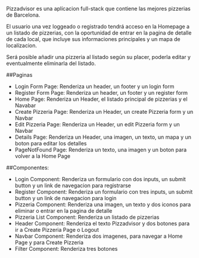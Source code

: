 Pizzadvisor es una aplícacion full-stack que contiene las mejores pizzerias de Barcelona.

El usuario una vez loggeado o registrado tendrá acceso en la Homepage a un listado de pizzerias, con la oportunidad de entrar en la pagina de detalle de cada local, que incluye sus informaciones principales y un mapa de localízacion.

Será posible añadir una pizzeria al listado según su placer, poderla editar y eventualmente eliminarla del listado.

##Paginas

- Login Form Page: Renderiza un header, un footer y un login form
- Register Form Page: Renderiza un header, un footer y un register form
- Home Page: Renderiza un Header, el listado principal de pizzerias y el Navabar
- Create Pizzeria Page: Renderiza un Header, un create Pizzeria form y un Navbar
- Edit Pizzeria Page: Renderiza un Header, un edit Pizzeria form y un Navbar
- Details Page: Renderiza un Header, una imagen, un texto, un mapa y un boton para editar los detalles
- PageNotFound Page: Renderiza un texto, una imagen y un boton para volver a la Home Page

##Componentes:

- Login Component: Renderiza un formulario con dos inputs, un submit button y un link de navegacion para registrarse
- Register Component: Renderiza un formulario con tres inputs, un submit button y un link de navegacion para login
- Pizzeria Component: Renderiza una imagen, un texto y dos iconos para eliminar o entrar en la pagina de detalle
- Pizzeria List Component: Renderiza un listado de pizzerias
- Header Component: Renderiza el texto Pizzadvisor y dos botones para ir a Create Pizzeria Page o Logout
- Navbar Component: Renderiza dos imagenes, para navegar a Home Page y para Create Pizzeria
- Filter Component: Renderiza tres botones
